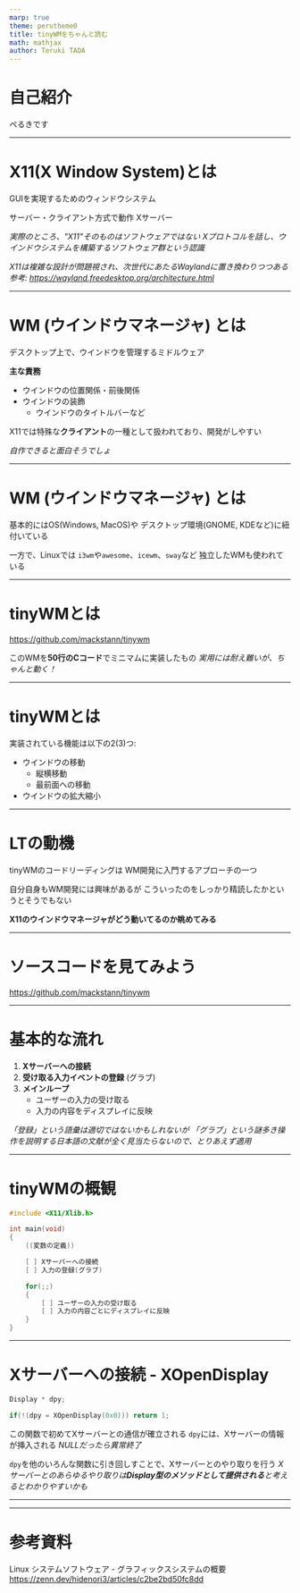 ```yaml
---
marp: true
theme: perutheme0
title: tinyWMをちゃんと読む
math: mathjax
author: Teruki TADA
---
```


# 自己紹介

ぺるきです

---

# X11(X Window System)とは
GUIを実現するためのウィンドウシステム

サーバー・クライアント方式で動作
Xサーバー

*実際のところ、"X11"そのものはソフトウェアではない*
*Xプロトコルを話し、ウインドウシステムを構築するソフトウェア群という認識*

*X11は複雑な設計が問題視され、次世代にあたるWaylandに置き換わりつつある*
*参考: https://wayland.freedesktop.org/architecture.html*

---

# WM (ウインドウマネージャ) とは

デスクトップ上で、ウインドウを管理するミドルウェア

**主な責務**
 - ウインドウの位置関係・前後関係
 - ウインドウの装飾
    - ウインドウのタイトルバーなど

X11では特殊な**クライアント**の一種として扱われており、開発がしやすい

*自作できると面白そうでしょ*

---

# WM (ウインドウマネージャ) とは

基本的にはOS(Windows, MacOS)や
デスクトップ環境(GNOME, KDEなど)に紐付いている

一方で、Linuxでは `i3wm`や`awesome`、`icewm`、`sway`など
独立したWMも使われている

---

# tinyWMとは

https://github.com/mackstann/tinywm

このWMを**50行のCコード**でミニマムに実装したもの
*実用には耐え難いが、ちゃんと動く！*

---

# tinyWMとは

実装されている機能は以下の2(3)つ:
 - ウインドウの移動 
   - 縦横移動
   - 最前面への移動
 - ウインドウの拡大縮小

---

# LTの動機

tinyWMのコードリーディングは
WM開発に入門するアプローチの一つ

自分自身もWM開発には興味があるが
こういったのをしっかり精読したかというとそうでもない

**X11のウインドウマネージャがどう動いてるのか眺めてみる**

---

# ソースコードを見てみよう
https://github.com/mackstann/tinywm

---

# 基本的な流れ

1. **Xサーバーへの接続**
2. **受け取る入力イベントの登録** (グラブ)
3. **メインループ**
     - ユーザーの入力の受け取る
     - 入力の内容をディスプレイに反映

*「登録」という語彙は適切ではないかもしれないが*
*「グラブ」という謎多き操作を説明する日本語の文献が全く見当たらないので、とりあえず適用*

---

# tinyWMの概観

```c
#include <X11/Xlib.h>

int main(void)
{
    ((変数の定義))

    [ ] Xサーバーへの接続
    [ ] 入力の登録(グラブ)

    for(;;)
    {
        [ ] ユーザーの入力の受け取る
        [ ] 入力の内容ごとにディスプレイに反映
    }
}
```

---

# Xサーバーへの接続 - XOpenDisplay

```c
Display * dpy;
```

```c
if(!(dpy = XOpenDisplay(0x0))) return 1;
```


この関数で初めてXサーバーとの通信が確立される
`dpy`には、Xサーバーの情報が挿入される *NULLだったら異常終了*

`dpy`を他のいろんな関数に引き回しすことで、Xサーバーとのやり取りを行う
*Xサーバーとのあらゆるやり取りは**Display型のメソッドとして提供される**と考えるとわかりやすいかも*

---

---


# 参考資料

Linux システムソフトウェア - グラフィックスシステムの概要
https://zenn.dev/hidenori3/articles/c2be2bd50fc8dd